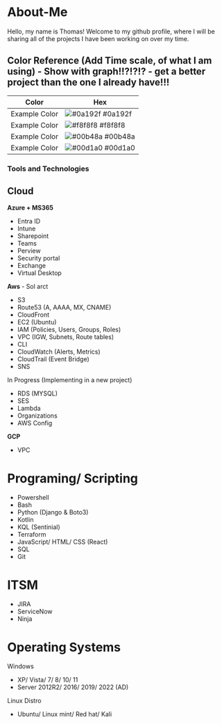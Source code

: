 # About-Me
Hello, my name is Thomas! 
Welcome to my github profile, where I will be sharing all of the projects I have been working on over my time.


## Color Reference (Add Time scale, of what I am using) - Show with graph!!?!?!? - get a better project than the one I already have!!!
| Color             | Hex                                                                |
| ----------------- | ------------------------------------------------------------------ |
| Example Color | ![#0a192f](https://via.placeholder.com/10/0a192f?text=+) #0a192f |
| Example Color | ![#f8f8f8](https://via.placeholder.com/10/f8f8f8?text=+) #f8f8f8 |
| Example Color | ![#00b48a](https://via.placeholder.com/10/00b48a?text=+) #00b48a |
| Example Color | ![#00d1a0](https://via.placeholder.com/10/00b48a?text=+) #00d1a0 |


### Tools and Technologies

## Cloud

**Azure + MS365**
- Entra ID
- Intune
- Sharepoint
- Teams
- Perview
- Security portal
- Exchange
- Virtual Desktop

**Aws** - Sol arct
- S3
- Route53 (A, AAAA, MX, CNAME)
- CloudFront
- EC2 (Ubuntu)
- IAM (Policies, Users, Groups, Roles)
- VPC (IGW, Subnets, Route tables)
- CLI
- CloudWatch (Alerts, Metrics)
- CloudTrail (Event Bridge)
- SNS

In Progress (Implementing in a new project)
- RDS (MYSQL)
- SES
- Lambda
- Organizations
- AWS Config
  
**GCP**
- VPC

# Programing/ Scripting

- Powershell
- Bash
- Python (Django & Boto3)
- Kotlin
- KQL (Sentinial)
- Terraform
- JavaScript/ HTML/ CSS (React)
- SQL
- Git

# ITSM
- JIRA
- ServiceNow
- Ninja

# Operating Systems

Windows
- XP/ Vista/ 7/ 8/ 10/ 11
- Server 2012R2/ 2016/ 2019/ 2022 (AD)

Linux Distro
- Ubuntu/ Linux mint/ Red hat/ Kali
